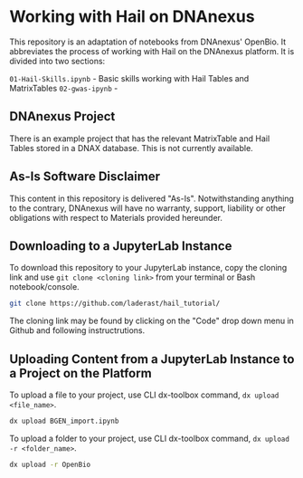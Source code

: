 # Working with Hail on DNAnexus

This repository is an adaptation of notebooks from DNAnexus' OpenBio. It abbreviates the process of working with Hail on the DNAnexus platform. It is divided into two sections:

`01-Hail-Skills.ipynb` - Basic skills working with Hail Tables and MatrixTables
`02-gwas-ipynb` - 

## DNAnexus Project

There is an example project that has the relevant MatrixTable and Hail Tables stored in a DNAX database. This is not currently available. 

## As-Is Software Disclaimer

This content in this repository is delivered "As-Is". Notwithstanding anything to the contrary, DNAnexus will have no warranty, support, liability or other obligations with respect to Materials provided hereunder.

## Downloading to a JupyterLab Instance

To download this repository to your JupyterLab instance, copy the cloning link and use `git clone <cloning link>` from your terminal or Bash notebook/console.
```bash
git clone https://github.com/laderast/hail_tutorial/
```
The cloning link may be found by clicking on the "Code" drop down menu in Github and following instructrutions.

## Uploading Content from a JupyterLab Instance to a Project on the Platform

To upload a file to your project, use CLI dx-toolbox command, `dx upload <file_name>`.
```bash
dx upload BGEN_import.ipynb
```

To upload a folder to your project, use CLI dx-toolbox command, `dx upload -r <folder_name>`.
```bash
dx upload -r OpenBio
```
